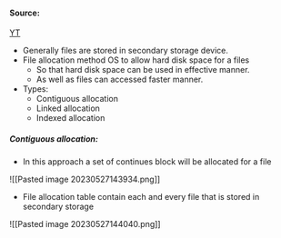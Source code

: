 #### Source:
[YT](https://www.youtube.com/watch?v=gK6L3v1b8AM&list=PLXj4XH7LcRfDrdQuJTHIPmKMpa7eYVaPm&index=85)

* Generally files are stored in secondary storage device.
* File allocation method OS to allow hard disk space for a files
	* So that hard disk space can be used in effective manner.
	* As well as files can accessed faster manner.
* Types:
	* Contiguous allocation
	* Linked allocation
	* Indexed allocation

##### Contiguous allocation:

* In this approach a set of continues block will be allocated for a file

![[Pasted image 20230527143934.png]]

* File allocation table contain each and every file that is stored in secondary storage

![[Pasted image 20230527144040.png]]

